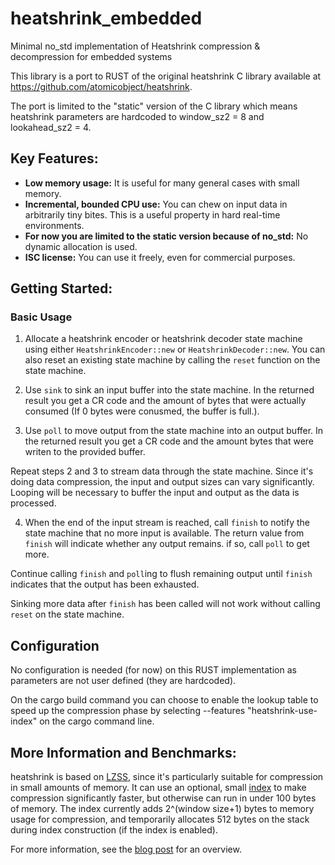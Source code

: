 # heatshrink_embedded
Minimal no_std implementation of Heatshrink compression &amp; decompression
for embedded systems

This library is a port to RUST of the original heatshrink C library available
at https://github.com/atomicobject/heatshrink.

The port is limited to the "static" version of the C library which means
heatshrink parameters are hardcoded to window_sz2 = 8 and lookahead_sz2 = 4.

## Key Features:

- **Low memory usage:**
    It is useful for many general cases with small memory.
- **Incremental, bounded CPU use:**
    You can chew on input data in arbitrarily tiny bites.
    This is a useful property in hard real-time environments.
- **For now you are limited to the static version because of no_std:**
    No dynamic allocation is used.
- **ISC license:**
    You can use it freely, even for commercial purposes.

## Getting Started:

### Basic Usage

1. Allocate a heatshrink encoder or heatshrink decoder state machine using
either `HeatshrinkEncoder::new` or `HeatshrinkDecoder::new`. You can also
reset an existing state machine by calling the `reset` function on the state
machine.

2. Use `sink` to sink an input buffer into the state machine. In the
returned result you get a CR code and the amount of bytes that were actually
consumed (If 0 bytes were conusmed, the buffer is full.).

3. Use `poll` to move output from the state machine into an output
buffer. In the returned result you get a CR code and the amount bytes
that were writen to the provided buffer.

Repeat steps 2 and 3 to stream data through the state machine. Since
it's doing data compression, the input and output sizes can vary
significantly. Looping will be necessary to buffer the input and output
as the data is processed.

4. When the end of the input stream is reached, call `finish` to notify
the state machine that no more input is available. The return value from
`finish` will indicate whether any output remains. if so, call `poll` to
get more.

Continue calling `finish` and `poll`ing to flush remaining output until
`finish` indicates that the output has been exhausted.

Sinking more data after `finish` has been called will not work without
calling `reset` on the state machine.

## Configuration

No configuration is needed (for now) on this RUST implementation as
parameters are not user defined (they are hardcoded).

On the cargo build command you can choose to enable the lookup table to
speed up the compression phase by selecting --features "heatshrink-use-index"
on the cargo command line.

## More Information and Benchmarks:

heatshrink is based on [LZSS], since it's particularly suitable for
compression in small amounts of memory. It can use an optional, small
[index] to make compression significantly faster, but otherwise can run
in under 100 bytes of memory. The index currently adds 2^(window size+1)
bytes to memory usage for compression, and temporarily allocates 512
bytes on the stack during index construction (if the index is enabled).

For more information, see the [blog post] for an overview.

[blog post]: http://spin.atomicobject.com/2013/03/14/heatshrink-embedded-data-compression/
[index]: http://spin.atomicobject.com/2014/01/13/lightweight-indexing-for-embedded-systems/
[LZSS]: http://en.wikipedia.org/wiki/Lempel-Ziv-Storer-Szymanski
